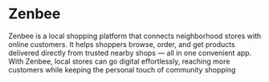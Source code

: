 # Zenbee
Zenbee is a local shopping platform that connects neighborhood stores with online customers. It helps shoppers browse, order, and get products delivered directly from trusted nearby shops — all in one convenient app. With Zenbee, local stores can go digital effortlessly, reaching more customers while keeping the personal touch of community shopping
